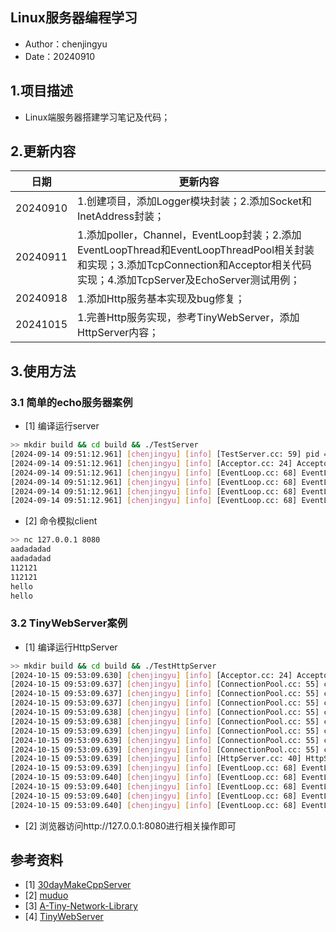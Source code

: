## Linux服务器编程学习
 - Author：chenjingyu
 - Date：20240910

## 1.项目描述
 - Linux端服务器搭建学习笔记及代码；

## 2.更新内容
日期 | 更新内容
--|--
20240910 | 1.创建项目，添加Logger模块封装；2.添加Socket和InetAddress封装；
20240911 | 1.添加poller，Channel，EventLoop封装；2.添加EventLoopThread和EventLoopThreadPool相关封装和实现；3.添加TcpConnection和Acceptor相关代码实现；4.添加TcpServer及EchoServer测试用例；
20240918 | 1.添加Http服务基本实现及bug修复；
20241015 | 1.完善Http服务实现，参考TinyWebServer，添加HttpServer内容；

## 3.使用方法
### 3.1 简单的echo服务器案例
 - [1] 编译运行server
```bash
>> mkdir build && cd build && ./TestServer
[2024-09-14 09:51:12.961] [chenjingyu] [info] [TestServer.cc: 59] pid = 2485
[2024-09-14 09:51:12.961] [chenjingyu] [info] [Acceptor.cc: 24] Acceptor create nonblocking socket [fd = 6]
[2024-09-14 09:51:12.961] [chenjingyu] [info] [EventLoop.cc: 68] EventLoop start looping.
[2024-09-14 09:51:12.961] [chenjingyu] [info] [EventLoop.cc: 68] EventLoop start looping.
[2024-09-14 09:51:12.961] [chenjingyu] [info] [EventLoop.cc: 68] EventLoop start looping.
[2024-09-14 09:51:12.961] [chenjingyu] [info] [EventLoop.cc: 68] EventLoop start looping.
```
 - [2] 命令模拟client
```bash
>> nc 127.0.0.1 8080
aadadadad
aadadadad
112121
112121
hello
hello
```
### 3.2 TinyWebServer案例
 - [1] 编译运行HttpServer
```bash
>> mkdir build && cd build && ./TestHttpServer
[2024-10-15 09:53:09.630] [chenjingyu] [info] [Acceptor.cc: 24] Acceptor create nonblocking socket [fd = 6]
[2024-10-15 09:53:09.637] [chenjingyu] [info] [ConnectionPool.cc: 55] connect mysql succeed!
[2024-10-15 09:53:09.637] [chenjingyu] [info] [ConnectionPool.cc: 55] connect mysql succeed!
[2024-10-15 09:53:09.637] [chenjingyu] [info] [ConnectionPool.cc: 55] connect mysql succeed!
[2024-10-15 09:53:09.638] [chenjingyu] [info] [ConnectionPool.cc: 55] connect mysql succeed!
[2024-10-15 09:53:09.638] [chenjingyu] [info] [ConnectionPool.cc: 55] connect mysql succeed!
[2024-10-15 09:53:09.639] [chenjingyu] [info] [ConnectionPool.cc: 55] connect mysql succeed!
[2024-10-15 09:53:09.639] [chenjingyu] [info] [ConnectionPool.cc: 55] connect mysql succeed!
[2024-10-15 09:53:09.639] [chenjingyu] [info] [ConnectionPool.cc: 55] connect mysql succeed!
[2024-10-15 09:53:09.639] [chenjingyu] [info] [HttpServer.cc: 40] HttpServer [http-server] starts listening on 0.0.0.0:8080.
[2024-10-15 09:53:09.639] [chenjingyu] [info] [EventLoop.cc: 68] EventLoop start looping.
[2024-10-15 09:53:09.640] [chenjingyu] [info] [EventLoop.cc: 68] EventLoop start looping.
[2024-10-15 09:53:09.640] [chenjingyu] [info] [EventLoop.cc: 68] EventLoop start looping.
[2024-10-15 09:53:09.640] [chenjingyu] [info] [EventLoop.cc: 68] EventLoop start looping.
[2024-10-15 09:53:09.640] [chenjingyu] [info] [EventLoop.cc: 68] EventLoop start looping.
```
 - [2] 浏览器访问http://127.0.0.1:8080进行相关操作即可


## 参考资料
 - [1] [30dayMakeCppServer](https://github.com/yuesong-feng/30dayMakeCppServer)
 - [2] [muduo](https://github.com/chenshuo/muduo)
 - [3] [A-Tiny-Network-Library](https://github.com/Shangyizhou/A-Tiny-Network-Library)
 - [4] [TinyWebServer](https://github.com/qinguoyi/TinyWebServer)

